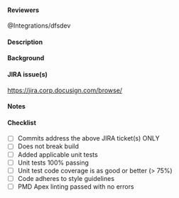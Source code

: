 #### Reviewers
@Integrations/dfsdev

#### Description

#### Background

#### JIRA issue(s)
https://jira.corp.docusign.com/browse/<FILL-IN>

#### Notes

#### Checklist
- [ ] Commits address the above JIRA ticket(s) ONLY
- [ ] Does not break build
- [ ] Added applicable unit tests
- [ ] Unit tests 100% passing
- [ ] Unit test code coverage is as good or better (> 75%)
- [ ] Code adheres to style guidelines
- [ ] PMD Apex linting passed with no errors
